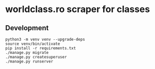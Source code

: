 # worldclass.ro scraper for classes

## Development

```
python3 -m venv venv --upgrade-deps
source venv/bin/activate
pip install -r requirements.txt
./manage.py migrate
./manage.py createsuperuser
./manage.py runserver
```

